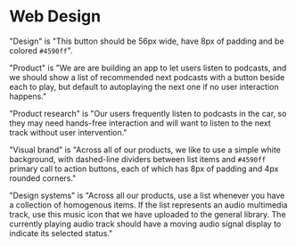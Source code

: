 # Web Design

"Design" is "This button should be 56px wide, have 8px of padding and be colored `#4590ff`".

"Product" is "We are are building an app to let users listen to podcasts, and we should show a list of recommended next podcasts with a button beside each to play, but default to autoplaying the next one if no user interaction happens."

"Product research" is "Our users frequently listen to podcasts in the car, so they may need hands-free interaction and will want to listen to the next track without user intervention."

"Visual brand" is "Across all of our products, we like to use a simple white background, with dashed-line dividers between list items and `#4590ff` primary call to action buttons, each of which has 8px of padding and 4px rounded corners."

"Design systems" is "Across all our products, use a list whenever you have a collection of homogenous items. If the list represents an audio multimedia track, use this music icon that we have uploaded to the general library. The currently playing audio track should have a moving audio signal display to indicate its selected status."